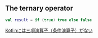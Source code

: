 ## The ternary operator

```kotlin
val result = if (true) true else false
```

[Kotlinには三項演算子（条件演算子）がない](https://qiita.com/oxsoft/items/23bf151fcb87d822cb84)
